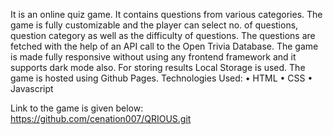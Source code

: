 It is an online quiz game. It contains questions from various categories. The game is fully customizable and the player can select no. of questions, question
category as well as the difficulty of questions. The questions are fetched with the help of an API call to the Open Trivia Database. The game is made fully
responsive without using any frontend framework and it supports dark mode also. For storing results Local Storage is used. The game is hosted using
Github Pages.
Technologies Used:
• HTML
• CSS
• Javascript

Link to the game is given below: 
 https://github.com/cenation007/QRIOUS.git
